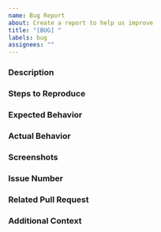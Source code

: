 ```yaml
---
name: Bug Report
about: Create a report to help us improve
title: "[BUG] "
labels: bug
assignees: ""
---
```


### Description

<!-- A clear and concise description of what the bug is. -->

### Steps to Reproduce

<!--
1. Go to '...'
2. Click on '....'
3. Scroll down to '....'
4. See error
-->

### Expected Behavior

<!-- A clear and concise description of what you expected to happen. -->

### Actual Behavior

<!-- A clear and concise description of what actually happened. -->

### Screenshots

<!-- If applicable, add screenshots to help explain your problem. -->

### Issue Number

<!-- If this issue is related to an existing issue, please mention the issue number here -->

### Related Pull Request

<!-- If this issue is related to an existing pull request, please mention the pull request number here -->

### Additional Context

<!-- Add any other context about the problem here. -->
